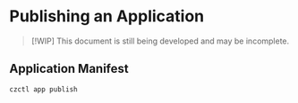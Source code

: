 # Publishing an Application

> [!WIP]
> This document is still being developed and may be incomplete.

## Application Manifest

```bash
czctl app publish 
```